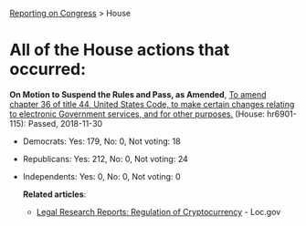 [Reporting on Congress](index.md) &gt; House

All of the House actions that occurred:
======================================

**On Motion to Suspend the Rules and Pass, as Amended**, [To amend chapter 36 of title 44, United States Code, to make certain changes relating to electronic Government services, and for other purposes.](http://clerk.house.gov/evs/2018/roll425.xml) (House: hr6901-115): Passed, 2018-11-30
* Democrats: Yes: 179, No: 0, Not voting: 18
* Republicans: Yes: 212, No: 0, Not voting: 24
* Independents: Yes: 0, No: 0, Not voting: 0

	**Related articles**:
	* [Legal Research Reports: Regulation of Cryptocurrency](https://www.loc.gov/law/help/cryptocurrency/world-survey.php?loclr=ealrr) - Loc.gov

